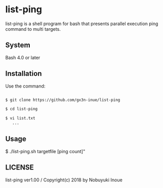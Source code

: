 list-ping
===

list-ping is a shell program for bash that presents parallel execution ping command to multi targets.

## System
Bash 4.0 or later


## Installation
Use the command:
```bash

$ git clone https://github.com/gx3n-inue/list-ping

$ cd list-ping

$ vi list.txt
   ...
```

## Usage
$ ./list-ping.sh targetfile [ping count]"


## LICENSE
list-ping ver1.00 / Copyright(c) 2018 by Nobuyuki Inoue
